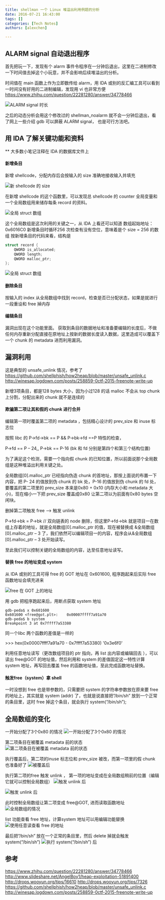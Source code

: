 ```yaml
---
title: shellman 一个 Linux 堆溢出利用例题的分析
date: 2016-07-21 16:43:00
tags: []
categories: [Tech Notes]
authors: [alexchen]

---
```


## ALARM signal 自动退出程序
首先把玩一下，发现有个 alarm 事件令程序在一分钟后退出，这里在二进制修改一下时间值去掉这个小玩意，并不会影响后续堆溢出的分析。

时间值在 main 函数上作为立即数传给 alarm，用 IDA 或别的反汇编工具可以看到
一时间没有好用的二进制编辑，发现用 vi 也非常方便
https://www.zhihu.com/question/22281280/answer/34778466

![ALARM signal 时长](/img/shellman_分析/alarm.png)

之后的动态分析会用这个修改过的 shellman_noalarm 就不会一分钟后退出，看了网上一些介绍 gdb 可以屏蔽 ALARM signal， 也是可行方法吧。

<!-- truncate -->
## 用 IDA 了解关键功能和资料
** 大多数小笔记注释在 IDA 的数据库文件上

#### 新增条目
新增 shellcode，分配内存后会按输入的 size 准确地接收输入并填充

![新 shellcode 的 size](/img/shellman_分析/new_size.png)


在新增 shellcode 的这个函数里，可以发现总 shellcode 的 counter 全局变量和一个全局数组用来储存每条 record 的资料。

![全局 struct 数组](/img/shellman_分析/new_struct.png)


这个全局数组是这次利用的关键之一，从 IDA 上看还可以知道
数组起始地址：0x6016C0
新增条目时循环256 次检查有没有空位，意味着是个 size = 256 的数组
按新增条目的代码来看，结构是

```cpp
struct record {
	QWORD is_allocated;
	QWORD length;
	QWORD malloc_ptr;
};

```

![全局 struct 数组](/img/shellman_分析/new_struct2.png)


#### 删除条目
按输入的 index 从全局数组中找到 record，检查是否已分配状态，如果是就进行一段重设和 free 掉内存

#### 编辑条目
漏洞出现在这个功能里面。
获取到条目的数据地址和准备要编辑的长度后，不做任何内存重新分配直接在原地址上按新的数据长度读入数据，这里造成可以覆盖下一个 chunk 的 metadata 进而利用漏洞。

## 漏洞利用

这是典型的 unsafe_unlink 情况，参考了
https://github.com/shellphish/how2heap/blob/master/unsafe_unlink.c
http://winesap.logdown.com/posts/258859-0ctf-2015-freenote-write-up


新增3项条目，都是128 bytes 大小，因为小过128 的话 malloc 不会从 top chunk 上分割，分配出来的 chunk 就不是连续的

#### 欺骗第二项让其和假的 chunk 进行合并
编辑第一项时覆盖第二项的 metadata ，包括精心设计的 prev_size 和 inuse 标志位

按照 libc 的 P->fd->bk == P && P->bk->fd ==P 特性的检查，

P->fd == P – 24,, P->bk == P-16 (bk 和 fd 分别是第四个和第三个结构位置)

为了满足这个检测，需要一个指向假 chunk 的已知位置，所以前面说那个全局数组是这种堆溢出利用关键之处。

全局数组[0].malloc_ptr 已经指向伪造 chunk 的首地址，那按上面说的布置一下内容，把 P- 24 的值放到伪 chunk 的 bk 处，P-16 的值放到伪 chunk 的 fd 处，要覆盖的第二项里的 prev_size 本来是0x80 + 0x10 (内存大小和 metadata 大小)，现在缩小一下把 prev_size 覆盖成0x80 让第二项以为前面有0x80 bytes 空闲块。

删掉第二项触发 free –> 触发 unlink


P->fd->bk  = P->bk   // 双向链表的 node 删除，但这里P->fd->bk  就是项目一在数组上存着的地址，就是全局数组[0].malloc_ptr 的值，现在被替换成 &全局数组[0].malloc_ptr – 3 了，我们依然可以编辑项目一的内容，程序会从&全局数组[0].malloc_ptr – 3 处开始读写。

至此我们可以控制关键的全局数组的内容，达至任意地址读写。


#### 替换 free 的地址变成 system
从 IDA 或别的工具可得 free 的 GOT 地址在 0x601600, 程序跑起来后实际 free 函数地址会填充进来

![free 在 GOT 上的地址](/img/shellman_分析/free_GOT.png)

用 gdb 把程序跑起来后，用断点获取 system 地址
```
gdb-peda$ x 0x601600
0x601600 <free@got.plt>:    0x00007ffff7a91a70
gdb-peda$ b system
Breakpoint 3 at 0x7ffff7a53380
```

同一个libc 两个函数的差值是一样的

\>>> hex(0x00007ffff7a91a70 - 0x7ffff7a53380)
'0x3e6f0'

利用任意地址读写（更改数组项目的 ptr 指向，再 list 出内容或编辑回去 ），可以读出 free@GOT 的地址值，然后利用和 system 的差值固定这一特性计算 system 地址，再写回去覆盖 free 的函数地址值，至此完成函数地址替换。

#### 触发free（system）拿 shell
一时没想到 free 也是带参数的，只需要把 system 的字符串参数放在原来要 free 的地址上，其实就是 system (addr) 了，也就是说直接把”/bin/sh” 放到一个正常的条目里，这时 free 掉这个条目，就会执行 system(“/bin/sh”);


## 全局数组的变化
一开始分配了3个0x80 的情况
![一开始分配了3个0x80 的情况](/img/shellman_分析/gdb1.png)

第二项条目在被覆盖 metadata 前的状态
![第二项条目在被覆盖 metadata 前的状态](/img/shellman_分析/gdb2.png)

执行覆盖后，第二项的inuse 标志位和 prev_size 被改，而第一项里的假 chunk 也准备好了
![被覆盖后](/img/shellman_分析/gdb3.png)

执行第二项的free 触发 unlink ， 第一项的地址变成在全局数组稍前的位置（编辑它就可以控制全局数组）
![触发 unlink 后](/img/shellman_分析/gdb4.png)

![触发 unlink 后](/img/shellman_分析/gdb5.png)

此时控制全局数组让第二项变成 free@GOT, 进而读取函数地址
![全局数组的情况](/img/shellman_分析/gdb6.png)

list 功能查看 free 地址，计算system 地址可以用编辑功能替换
![使用任意读查看 free 的地址](/img/shellman_分析/gdb7.png)


最后把”/bin/sh” 放在一个正常的条目里，然后 delete 掉就会触发 system(“/bin/sh”) 
![执行 system(“/bin/sh”) 后](/img/shellman_分析/gdb8.png)


## 参考
https://www.zhihu.com/question/22281280/answer/34778466
http://www.slideshare.net/AngelBoy1/heap-exploitation-51891400 
http://drops.wooyun.org/tips/16610 
http://drops.wooyun.org/tips/7326 
https://github.com/shellphish/how2heap/blob/master/unsafe_unlink.c
http://winesap.logdown.com/posts/258859-0ctf-2015-freenote-write-up


